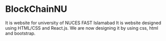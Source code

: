# BlockChainNU
It is website for university of NUCES FAST Islamabad
It is website designed using HTML/CSS and React.js.
We are now designing it by using css, html and bootstrap.
